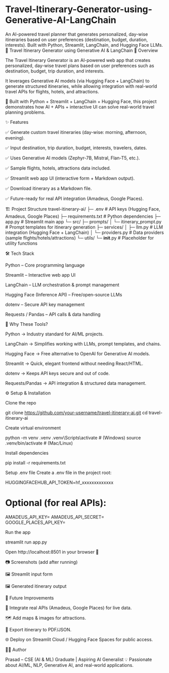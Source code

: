 # Travel-Itinerary-Generator-using-Generative-AI-LangChain
An AI-powered travel planner that generates personalized, day-wise itineraries based on user preferences (destination, budget, duration, interests). Built with Python, Streamlit, LangChain, and Hugging Face LLMs.
🧳 Travel Itinerary Generator using Generative AI & LangChain
📌 Overview

The Travel Itinerary Generator is an AI-powered web app that creates personalized, day-wise travel plans based on user preferences such as destination, budget, trip duration, and interests.

It leverages Generative AI models (via Hugging Face + LangChain) to generate structured itineraries, while allowing integration with real-world travel APIs for flights, hotels, and attractions.

🚀 Built with Python + Streamlit + LangChain + Hugging Face, this project demonstrates how AI + APIs + interactive UI can solve real-world travel planning problems.

✨ Features

✅ Generate custom travel itineraries (day-wise: morning, afternoon, evening).

✅ Input destination, trip duration, budget, interests, travelers, dates.

✅ Uses Generative AI models (Zephyr-7B, Mistral, Flan-T5, etc.).

✅ Sample flights, hotels, attractions data included.

✅ Streamlit web app UI (interactive form + Markdown output).

✅ Download itinerary as a Markdown file.

✅ Future-ready for real API integration (Amadeus, Google Places).

🏗️ Project Structure
travel-itinerary-ai/
  ├─ .env                  # API keys (Hugging Face, Amadeus, Google Places)
  ├─ requirements.txt      # Python dependencies
  ├─ app.py                # Streamlit main app
  └─ src/
     ├─ prompts/
     │  └─ itinerary_prompt.py   # Prompt templates for itinerary generation
     ├─ services/
     │  ├─ llm.py               # LLM integration (Hugging Face + LangChain)
     │  └─ providers.py         # Data providers (sample flights/hotels/attractions)
     └─ utils/
        └─ __init__.py          # Placeholder for utility functions

🛠️ Tech Stack

Python – Core programming language

Streamlit – Interactive web app UI

LangChain – LLM orchestration & prompt management

Hugging Face (Inference API) – Free/open-source LLMs

dotenv – Secure API key management

Requests / Pandas – API calls & data handling

📌 Why These Tools?

Python → Industry standard for AI/ML projects.

LangChain → Simplifies working with LLMs, prompt templates, and chains.

Hugging Face → Free alternative to OpenAI for Generative AI models.

Streamlit → Quick, elegant frontend without needing React/HTML.

dotenv → Keeps API keys secure and out of code.

Requests/Pandas → API integration & structured data management.

⚙️ Setup & Installation

Clone the repo

git clone https://github.com/your-username/travel-itinerary-ai.git
cd travel-itinerary-ai


Create virtual environment

python -m venv .venv
.venv\Scripts\activate   # (Windows)
source .venv/bin/activate # (Mac/Linux)


Install dependencies

pip install -r requirements.txt


Setup .env file
Create a .env file in the project root:

HUGGINGFACEHUB_API_TOKEN=hf_xxxxxxxxxxxxx
# Optional (for real APIs):
AMADEUS_API_KEY=
AMADEUS_API_SECRET=
GOOGLE_PLACES_API_KEY=


Run the app

streamlit run app.py


Open http://localhost:8501
 in your browser 🎉

📷 Screenshots (add after running)

🖼️ Streamlit input form

🖼️ Generated itinerary output

🚀 Future Improvements

🔗 Integrate real APIs (Amadeus, Google Places) for live data.

🗺️ Add maps & images for attractions.

💾 Export itinerary to PDF/JSON.

🌐 Deploy on Streamlit Cloud / Hugging Face Spaces for public access.

👨‍💻 Author

Prasad – CSE (AI & ML) Graduate | Aspiring AI Generalist
💡 Passionate about AI/ML, NLP, Generative AI, and real-world applications.
